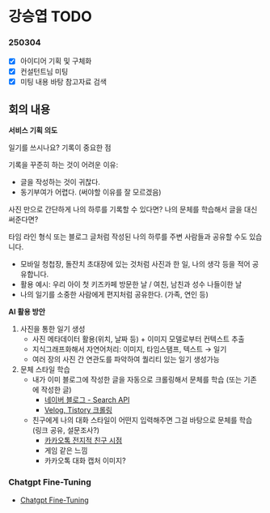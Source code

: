 # 강승엽 TODO

### 250304

- [x] 아이디어 기획 및 구체화
- [x] 컨설턴트님 미팅
- [x] 미팅 내용 바탕 참고자료 검색

## 회의 내용

**서비스 기획 의도**

일기를 쓰시나요? 기록이 중요한 점

기록을 꾸준히 하는 것이 어려운 이유:

- 글을 작성하는 것이 귀찮다.
- 동기부여가 어렵다. (써야할 이유를 잘 모르겠음)

사진 만으로 간단하게 나의 하루를 기록할 수 있다면? 나의 문체를 학습해서 글을 대신 써준다면?

타임 라인 형식 또는 블로그 글처럼 작성된 나의 하루를 주변 사람들과 공유할 수도 있습니다.

- 모바일 청첩장, 돌잔치 초대장에 있는 것처럼 사진과 한 일, 나의 생각 등을 적어 공유합니다.
- 활용 예시: 우리 아이 첫 키즈카페 방문한 날 / 여친, 남친과 성수 나들이한 날
- 나의 일기를 소중한 사람에게 편지처럼 공유한다. (가족, 연인 등)

**AI 활용 방안**

1. 사진을 통한 일기 생성
   - 사진 메타데이터 활용(위치, 날짜 등) + 이미지 모델로부터 컨텍스트 추출
   - 지식그래프화해서 자연어처리: 이미지, 타임스탬프, 텍스트 → 일기
   - 여러 장의 사진 간 연관도를 파악하여 퀄리티 있는 일기 생성가능
2. 문체 스타일 학습
   - 내가 이미 블로그에 작성한 글을 자동으로 크롤링해서 문체를 학습 (또는 기존에 작성한 글)
     - [네이버 블로그 - Search API](https://developers.naver.com/docs/serviceapi/search/blog/blog.md#%EB%B8%94%EB%A1%9C%EA%B7%B8-%EA%B2%80%EC%83%89-%EA%B2%B0%EA%B3%BC-%EC%A1%B0%ED%9A%8C)
     - [Velog, Tistory 크롤링](https://velog.io/@gywlsp/Medium-Velog-Tistory-%EA%B8%80-%ED%81%AC%EB%A1%A4%EB%A7%81-%EB%B0%A9%EB%B2%95)
   - 친구에게 나의 대화 스타일이 어떤지 입력해주면 그걸 바탕으로 문체를 학습 (링크 공유, 설문조사?)
     - [카카오톡 전지적 친구 시점](https://blog.naver.com/dsn8186/223615024591)
     - 게임 같은 느낌
     - 카카오톡 대화 캡처 이미지?

### Chatgpt Fine-Tuning

- [Chatgpt Fine-Tuning](https://platform.openai.com/docs/guides/fine-tuning)
